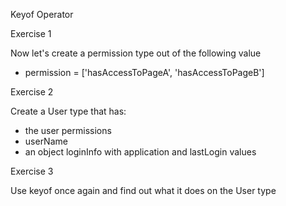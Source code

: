 Keyof Operator

Exercise 1

Now let's create a permission type out of the following value

- permission = ['hasAccessToPageA', 'hasAccessToPageB']

Exercise 2

Create a User type that has:

- the user permissions
- userName
- an object loginInfo with application and lastLogin values

Exercise 3

Use keyof once again and find out what it does on the User type

